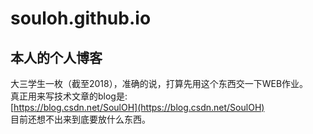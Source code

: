 # souloh.github.io
## 本人的个人博客
大三学生一枚（截至2018），准确的说，打算先用这个东西交一下WEB作业。  
真正用来写技术文章的blog是:  
[https://blog.csdn.net/SoulOH](https://blog.csdn.net/SoulOH)  
目前还想不出来到底要放什么东西。
